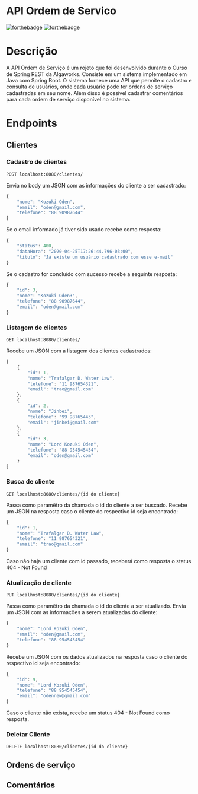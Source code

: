 # API Ordem de Servico

[![forthebadge](https://forthebadge.com/images/badges/made-with-java.svg)](https://forthebadge.com)
[![forthebadge](https://forthebadge.com/images/badges/built-with-love.svg)](https://forthebadge.com)

# Descrição

A API Ordem de Serviço é um rojeto que foi desenvolvido durante o Curso de Spring REST da Algaworks. Consiste em um sistema implementado em Java com Spring Boot.
O sistema fornece uma API que permite o cadastro e consulta de usuários, onde cada usuário pode ter ordens de serviço cadastradas em seu nome.
Além disso é possível cadastrar comentários para cada ordem de serviço disponível no sistema.

# Endpoints

## Clientes

### Cadastro de clientes

`POST localhost:8080/clientes/`

Envia no body um JSON com as informações do cliente a ser cadastrado:

```javascript
{
	"nome": "Kozuki Oden",
	"email": "oden@gmail.com",
	"telefone": "88 90987644"
}

```
Se o email informado já tiver sido usado recebe como resposta:

```javascript
{
    "status": 400,
    "dataHora": "2020-04-25T17:26:44.796-03:00",
    "titulo": "Já existe um usuário cadastrado com esse e-mail"
}

```

Se o cadastro for concluido com sucesso recebe a seguinte resposta:

```javascript
{
    "id": 3,
    "nome": "Kozuki Oden3",
    "telefone": "88 90987644",
    "email": "oden@gmail.com"
}

```


### Listagem de clientes

`GET localhost:8080/clientes/`

Recebe um JSON com a listagem dos clientes cadastrados:

```javascript
[
    {
        "id": 1,
        "nome": "Trafalgar D. Water Law",
        "telefone": "11 987654321",
        "email": "trao@gmail.com"
    },
    {
        "id": 2,
        "nome": "Jinbei",
        "telefone": "99 98765443",
        "email": "jinbei@gmail.com"
    },
    {
        "id": 3,
        "nome": "Lord Kozuki Oden",
        "telefone": "88 954545454",
        "email": "oden@gmail.com"
    }
]

```

### Busca de cliente

`GET localhost:8080/clientes/{id do cliente}`

Passa como paramêtro da chamada o id do cliente a ser buscado. Recebe um JSON na resposta caso o cliente do respectivo id seja encontrado:

```javascript
{
    "id": 1,
    "nome": "Trafalgar D. Water Law",
    "telefone": "11 987654321",
    "email": "trao@gmail.com"
}

```

Caso não haja um cliente com id passado, receberá como resposta o status 404 - Not Found

### Atualização de cliente

`PUT localhost:8080/clientes/{id do cliente}`

Passa como paramêtro da chamada o id do cliente a ser atualizado. Envia um JSON com as informações a serem atualizadas do cliente:

```javascript
{
    "nome": "Lord Kozuki Oden",
    "email": "oden@gmail.com",
    "telefone": "88 954545454"
}

```
Recebe um JSON com os dados atualizados na resposta caso o cliente do respectivo id seja encontrado:

```javascript
{
    "id": 9,
    "nome": "Lord Kozuki Oden",
    "telefone": "88 954545454",
    "email": "odennew@gmail.com"
}
```
Caso o cliente não exista, recebe um status 404 - Not Found como resposta.

### Deletar Cliente

`DELETE localhost:8080/clientes/{id do cliente}`


## Ordens de serviço

## Comentários
